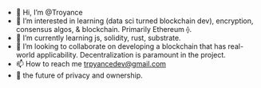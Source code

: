 - 👋 Hi, I’m @Troyance
- 👀 I’m interested in learning (data sci turned blockchain dev), encryption, consensus algos, & blockchain. Primarily Ethereum ⟠.
- 🌱 I’m currently learning js, solidity, rust, substrate.
- 💞️ I’m looking to collaborate on developing a blockchain that has real-world applicability. Decentralization is paramount in the project.
- 📫 How to reach me trpyancedev@gmail.com
- :link: the future of privacy and ownership.

<!---
Troyance/Troyance is a ✨ special ✨ repository because its `README.md` (this file) appears on your GitHub profile.
You can click the Preview link to take a look at your changes.
--->
